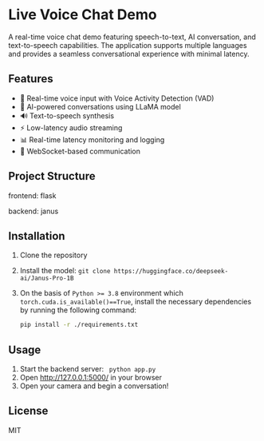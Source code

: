 # Live Voice Chat Demo

A real-time voice chat demo featuring speech-to-text, AI conversation, and text-to-speech capabilities. The application supports multiple languages and provides a seamless conversational experience with minimal latency.

## Features

- 🎤 Real-time voice input with Voice Activity Detection (VAD)
- 🤖 AI-powered conversations using LLaMA model
- 🔊 Text-to-speech synthesis
- ⚡ Low-latency audio streaming
- 📊 Real-time latency monitoring and logging
- 🎯 WebSocket-based communication

## Project Structure

frontend: flask

backend: janus

## Installation

1. Clone the repository

2. Install the model: `git clone https://huggingface.co/deepseek-ai/Janus-Pro-1B`

3. On the basis of `Python >= 3.8` environment which `torch.cuda.is_available()==True`, install the necessary dependencies by running the following command:

   ```bash
   pip install -r ./requirements.txt
   ```

   

## Usage

1. Start the backend server: ` python app.py`
3. Open http://127.0.0.1:5000/ in your browser
4. Open your camera and begin a conversation!

## License

MIT

